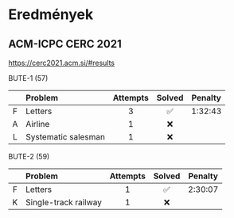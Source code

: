 # Eredmények

## ACM-ICPC CERC 2021

https://cerc2021.acm.si/#results

BUTE-1 (57)

|     | Problem             | Attempts | Solved             | Penalty |
| :-: | :------------------ | :------: | :----------------: | :-----: |
| F   | Letters             | 3        | :white_check_mark: | 1:32:43 |
| A   | Airline             | 1        | :x:                |         |
| L   | Systematic salesman | 1        | :x:                |         |

BUTE-2 (59)

|     | Problem              | Attempts | Solved             | Penalty |
| :-: | :------------------- | :------: | :----------------: | :-----: |
| F   | Letters              | 1        | :white_check_mark: | 2:30:07 |
| K   | Single-track railway | 1        | :x:                |         |
